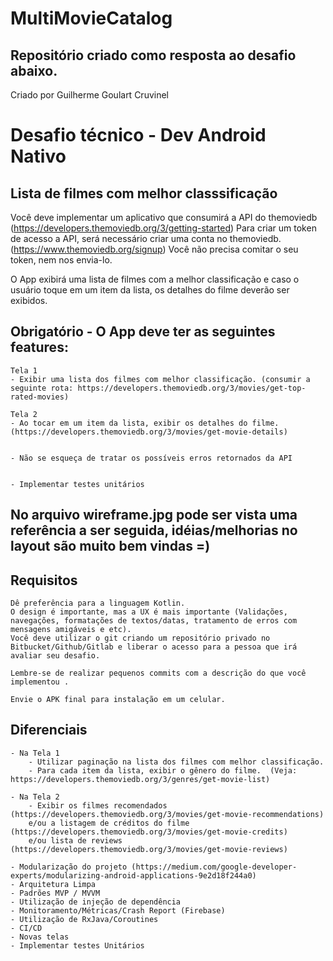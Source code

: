 # MultiMovieCatalog

## Repositório criado como resposta ao desafio abaixo.

Criado por Guilherme Goulart Cruvinel

# Desafio técnico - Dev Android Nativo

## Lista de filmes com melhor classsificação
Você deve implementar um aplicativo que consumirá a API do themoviedb (https://developers.themoviedb.org/3/getting-started)
Para criar um token de acesso a API, será necessário criar uma conta no themoviedb. (https://www.themoviedb.org/signup)
Você não precisa comitar o seu token, nem nos envia-lo.  

O App exibirá uma lista de filmes com a melhor classificação e caso o usuário toque em um item da lista, os detalhes do filme deverão ser exibidos.
 

## Obrigatório - O App deve ter as seguintes features:
    Tela 1
    - Exibir uma lista dos filmes com melhor classificação. (consumir a seguinte rota: https://developers.themoviedb.org/3/movies/get-top-rated-movies)
    
    Tela 2
    - Ao tocar em um item da lista, exibir os detalhes do filme. (https://developers.themoviedb.org/3/movies/get-movie-details)
    
    
    - Não se esqueça de tratar os possíveis erros retornados da API


    - Implementar testes unitários	
    

## No arquivo wireframe.jpg pode ser vista uma referência a ser seguida, idéias/melhorias no layout são muito bem vindas =) 

## Requisitos
    Dê preferência para a linguagem Kotlin.
    O design é importante, mas a UX é mais importante (Validações, navegações, formatações de textos/datas, tratamento de erros com mensagens amigáveis e etc).
    Você deve utilizar o git criando um repositório privado no Bitbucket/Github/Gitlab e liberar o acesso para a pessoa que irá avaliar seu desafio. 

    Lembre-se de realizar pequenos commits com a descrição do que você implementou .
    
    Envie o APK final para instalação em um celular.

## Diferenciais
    - Na Tela 1
        - Utilizar paginação na lista dos filmes com melhor classificação.
        - Para cada item da lista, exibir o gênero do filme.  (Veja: https://developers.themoviedb.org/3/genres/get-movie-list)

    - Na Tela 2
        - Exibir os filmes recomendados  (https://developers.themoviedb.org/3/movies/get-movie-recommendations)
        e/ou a listagem de créditos do filme (https://developers.themoviedb.org/3/movies/get-movie-credits)  
        e/ou lista de reviews (https://developers.themoviedb.org/3/movies/get-movie-reviews)

    - Modularização do projeto (https://medium.com/google-developer-experts/modularizing-android-applications-9e2d18f244a0)
    - Arquitetura Limpa
    - Padrões MVP / MVVM
    - Utilização de injeção de dependência
    - Monitoramento/Métricas/Crash Report (Firebase)
    - Utilização de RxJava/Coroutines
    - CI/CD
    - Novas telas
    - Implementar testes Unitários
